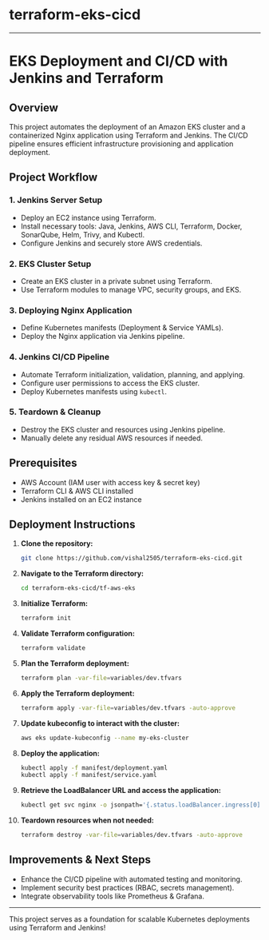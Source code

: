 # terraform-eks-cicd
---

# EKS Deployment and CI/CD with Jenkins and Terraform

## Overview
This project automates the deployment of an Amazon EKS cluster and a containerized Nginx application using Terraform and Jenkins. The CI/CD pipeline ensures efficient infrastructure provisioning and application deployment.

## Project Workflow

### 1. Jenkins Server Setup
- Deploy an EC2 instance using Terraform.
- Install necessary tools: Java, Jenkins, AWS CLI, Terraform, Docker, SonarQube, Helm, Trivy, and Kubectl.
- Configure Jenkins and securely store AWS credentials.

### 2. EKS Cluster Setup
- Create an EKS cluster in a private subnet using Terraform.
- Use Terraform modules to manage VPC, security groups, and EKS.

### 3. Deploying Nginx Application
- Define Kubernetes manifests (Deployment & Service YAMLs).
- Deploy the Nginx application via Jenkins pipeline.

### 4. Jenkins CI/CD Pipeline
- Automate Terraform initialization, validation, planning, and applying.
- Configure user permissions to access the EKS cluster.
- Deploy Kubernetes manifests using `kubectl`.

### 5. Teardown & Cleanup
- Destroy the EKS cluster and resources using Jenkins pipeline.
- Manually delete any residual AWS resources if needed.

## Prerequisites
- AWS Account (IAM user with access key & secret key)
- Terraform CLI & AWS CLI installed
- Jenkins installed on an EC2 instance

## Deployment Instructions

1. **Clone the repository:**
    ```sh
    git clone https://github.com/vishal2505/terraform-eks-cicd.git
    ```
2. **Navigate to the Terraform directory:**
    ```sh
    cd terraform-eks-cicd/tf-aws-eks
    ```
3. **Initialize Terraform:**
    ```sh
    terraform init
    ```
4. **Validate Terraform configuration:**
    ```sh
    terraform validate
    ```
5. **Plan the Terraform deployment:**
    ```sh
    terraform plan -var-file=variables/dev.tfvars
    ```
6. **Apply the Terraform deployment:**
    ```sh
    terraform apply -var-file=variables/dev.tfvars -auto-approve
    ```
7. **Update kubeconfig to interact with the cluster:**
    ```sh
    aws eks update-kubeconfig --name my-eks-cluster
    ```
8. **Deploy the application:**
    ```sh
    kubectl apply -f manifest/deployment.yaml
    kubectl apply -f manifest/service.yaml
    ```
9. **Retrieve the LoadBalancer URL and access the application:**
    ```sh
    kubectl get svc nginx -o jsonpath='{.status.loadBalancer.ingress[0].hostname}'
    ```
10. **Teardown resources when not needed:**
    ```sh
    terraform destroy -var-file=variables/dev.tfvars -auto-approve
    ```

## Improvements & Next Steps
- Enhance the CI/CD pipeline with automated testing and monitoring.
- Implement security best practices (RBAC, secrets management).
- Integrate observability tools like Prometheus & Grafana.

---

This project serves as a foundation for scalable Kubernetes deployments using Terraform and Jenkins!
